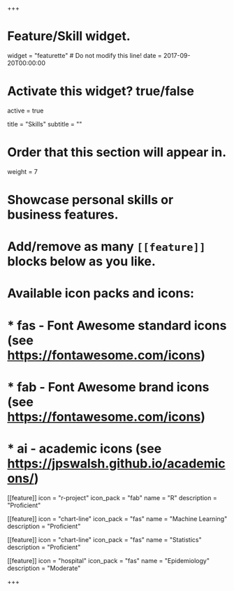 +++
# Feature/Skill widget.
widget = "featurette"  # Do not modify this line!
date = 2017-09-20T00:00:00

# Activate this widget? true/false
active = true

title = "Skills"
subtitle = ""

# Order that this section will appear in.
weight = 7

# Showcase personal skills or business features.
# 
# Add/remove as many `[[feature]]` blocks below as you like.
# 
# Available icon packs and icons:
# * fas - Font Awesome standard icons (see https://fontawesome.com/icons)
# * fab - Font Awesome brand icons (see https://fontawesome.com/icons)
# * ai - academic icons (see https://jpswalsh.github.io/academicons/)

[[feature]]
  icon = "r-project"
  icon_pack = "fab"
  name = "R"
  description = "Proficient"
  
[[feature]]
  icon = "chart-line"
  icon_pack = "fas"
  name = "Machine Learning"
  description = "Proficient" 
  
[[feature]]
  icon = "chart-line"
  icon_pack = "fas"
  name = "Statistics"
  description = "Proficient"  
  
[[feature]]
  icon = "hospital"
  icon_pack = "fas"
  name = "Epidemiology"
  description = "Moderate"

+++
